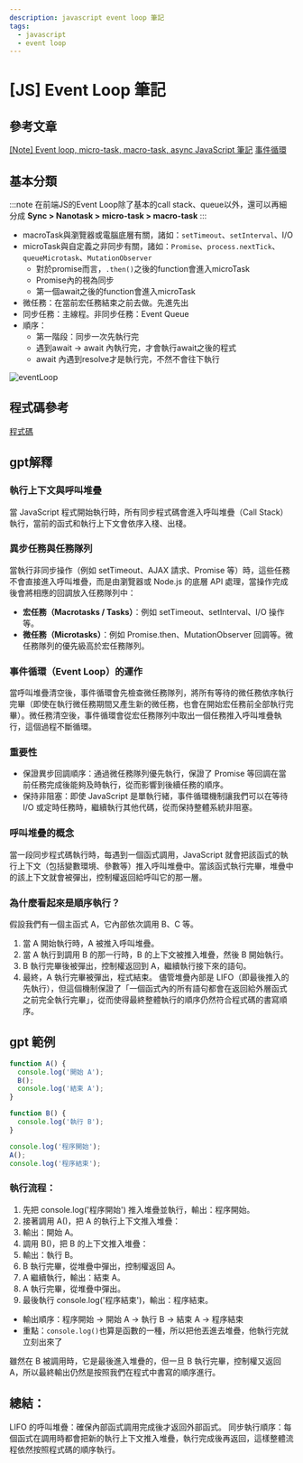 ```yaml
---
description: javascript event loop 筆記
tags:
  - javascript
  - event loop
---
```


# [JS] Event Loop 筆記

## 參考文章
[[Note] Event loop, micro-task, macro-task, async JavaScript 筆記](https://pjchender.dev/javascript/note-event-loop-microtask/)
[事件循環](https://github.com/febobo/web-interview/issues/73)
## 基本分類
:::note
在前端JS的Event Loop除了基本的call stack、queue以外，還可以再細分成 **Sync > Nanotask > micro-task > macro-task**
:::

* macroTask與瀏覽器或電腦底層有關，諸如：`setTimeout`、`setInterval`、I/O
* microTask與自定義之非同步有關，諸如：`Promise`、`process.nextTick`、`queueMicrotask`、`MutationObserver`
  * 對於promise而言，`.then()`之後的function會進入microTask
  * Promise內的視為同步
  * 第一個await之後的function會進入microTask
* 微任務：在當前宏任務結束之前去做。先進先出
* 同步任務：主線程。非同步任務：Event Queue
* 順序：
  * 第一階段：同步一次先執行完
  * 遇到await -> await 內執行完，才會執行await之後的程式
  * await 內遇到resolve才是執行完，不然不會往下執行



![eventLoop](https://camo.githubusercontent.com/0543b7e9ab5a20ebb98cedb05365abc3457902fdf6134b4d892f9859d7c8a656/68747470733a2f2f7374617469632e7675652d6a732e636f6d2f36653830653565302d376362382d313165622d383566362d3666616337376330633962332e706e67)
## 程式碼參考
[程式碼](https://pjchender.dev/javascript/note-event-loop-microtask/#promise-%E4%B8%AD%E7%9A%84%E7%A8%8B%E5%BC%8F%E6%9C%83%E7%9B%B4%E6%8E%A5%E5%9F%B7%E8%A1%8C%E4%B8%8D%E6%9C%83%E9%80%B2%E5%85%A5-microtaskthen-%E4%B8%AD%E7%9A%84%E7%A8%8B%E5%BC%8F%E6%89%8D%E6%9C%83%E9%80%B2-microtask)


## gpt解釋
### 執行上下文與呼叫堆疊
當 JavaScript 程式開始執行時，所有同步程式碼會進入呼叫堆疊（Call Stack）執行，當前的函式和執行上下文會依序入棧、出棧。

### 異步任務與任務隊列
當執行非同步操作（例如 setTimeout、AJAX 請求、Promise 等）時，這些任務不會直接進入呼叫堆疊，而是由瀏覽器或 Node.js 的底層 API 處理，當操作完成後會將相應的回調放入任務隊列中：

* **宏任務（Macrotasks / Tasks）**：例如 setTimeout、setInterval、I/O 操作等。
* **微任務（Microtasks）**：例如 Promise.then、MutationObserver 回調等。微任務隊列的優先級高於宏任務隊列。
### 事件循環（Event Loop）的運作
當呼叫堆疊清空後，事件循環會先檢查微任務隊列，將所有等待的微任務依序執行完畢（即使在執行微任務期間又產生新的微任務，也會在開始宏任務前全部執行完畢）。微任務清空後，事件循環會從宏任務隊列中取出一個任務推入呼叫堆疊執行，這個過程不斷循環。

### 重要性
* 保證異步回調順序：通過微任務隊列優先執行，保證了 Promise 等回調在當前任務完成後能夠及時執行，從而影響到後續任務的順序。
* 保持非阻塞：即使 JavaScript 是單執行緒，事件循環機制讓我們可以在等待 I/O 或定時任務時，繼續執行其他代碼，從而保持整體系統非阻塞。

### 呼叫堆疊的概念
當一段同步程式碼執行時，每遇到一個函式調用，JavaScript 就會把該函式的執行上下文（包括變數環境、參數等）推入呼叫堆疊中。當該函式執行完畢，堆疊中的該上下文就會被彈出，控制權返回給呼叫它的那一層。

### 為什麼看起來是順序執行？
假設我們有一個主函式 A，它內部依次調用 B、C 等。

1. 當 A 開始執行時，A 被推入呼叫堆疊。
2. 當 A 執行到調用 B 的那一行時，B 的上下文被推入堆疊，然後 B 開始執行。
3. B 執行完畢後被彈出，控制權返回到 A，繼續執行接下來的語句。
4. 最終，A 執行完畢被彈出，程式結束。
儘管堆疊內部是 LIFO（即最後推入的先執行），但這個機制保證了「一個函式內的所有語句都會在返回給外層函式之前完全執行完畢」，從而使得最終整體執行的順序仍然符合程式碼的書寫順序。

## gpt 範例
```js
function A() {
  console.log('開始 A');
  B();
  console.log('結束 A');
}

function B() {
  console.log('執行 B');
}

console.log('程序開始');
A();
console.log('程序結束');

```

### 執行流程：
1. 先把 console.log('程序開始') 推入堆疊並執行，輸出：程序開始。
2. 接著調用 A()，把 A 的執行上下文推入堆疊：
3. 輸出：開始 A。
4. 調用 B()，把 B 的上下文推入堆疊：
5. 輸出：執行 B。
6. B 執行完畢，從堆疊中彈出，控制權返回 A。
7. A 繼續執行，輸出：結束 A。
8. A 執行完畢，從堆疊中彈出。
9. 最後執行 console.log('程序結束')，輸出：程序結束。
* 輸出順序：程序開始 → 開始 A → 執行 B → 結束 A → 程序結束
* 重點：`console.log()`也算是函數的一種，所以把他丟進去堆疊，他執行完就立刻出來了

雖然在 B 被調用時，它是最後進入堆疊的，但一旦 B 執行完畢，控制權又返回 A，所以最終輸出仍然是按照我們在程式中書寫的順序進行。

## 總結：
LIFO 的呼叫堆疊：確保內部函式調用完成後才返回外部函式。
同步執行順序：每個函式在調用時都會把新的執行上下文推入堆疊，執行完成後再返回，這樣整體流程依然按照程式碼的順序執行。














